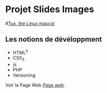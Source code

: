 # Projet Slides Images


#[Tux, the Linux mascot](./asset/Tabai.jpg)

## Les notions de dévéloppment
* HTML<sup>5</sup>
* CSS<sub>3<sub>
* js
* PHP
* Versioning

Voir la Page Web *[Page web](https://lahmartabai.github.io/slide_project/)*.